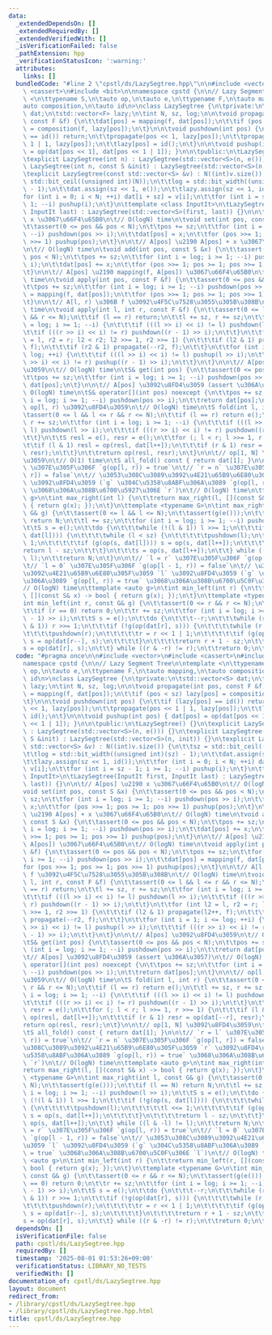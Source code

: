 ```yaml
---
data:
  _extendedDependsOn: []
  _extendedRequiredBy: []
  _extendedVerifiedWith: []
  _isVerificationFailed: false
  _pathExtension: hpp
  _verificationStatusIcon: ':warning:'
  attributes:
    links: []
  bundledCode: "#line 2 \"cpstl/ds/LazySegtree.hpp\"\n\n#include <vector>\n#include\
    \ <cassert>\n#include <bit>\n\nnamespace cpstd {\n\n// Lazy Segment Tree\n\ntemplate\
    \ <\n\ttypename S,\n\tauto op,\n\tauto e,\n\ttypename F,\n\tauto mapping,\n\t\
    auto composition,\n\tauto id\n>\nclass LazySegtree {\n\tprivate:\n\tstd::vector<S>\
    \ dat;\n\tstd::vector<F> lazy;\n\tint N, sz, log;\n\n\tvoid propagate(int pos,\
    \ const F &f) {\n\t\tdat[pos] = mapping(f, dat[pos]);\n\t\tif (pos < sz) lazy[pos]\
    \ = composition(f, lazy[pos]);\n\t}\n\n\tvoid pushdown(int pos) {\n\t\tif (lazy[pos]\
    \ == id()) return;\n\t\tpropagate(pos << 1, lazy[pos]);\n\t\tpropagate(pos <<\
    \ 1 | 1, lazy[pos]);\n\t\tlazy[pos] = id();\n\t}\n\n\tvoid pushup(int pos) { dat[pos]\
    \ = op(dat[pos << 1], dat[pos << 1 | 1]); }\n\n\tpublic:\n\tLazySegtree() {}\n\
    \texplicit LazySegtree(int n) : LazySegtree(std::vector<S>(n, e())) {}\n\texplicit\
    \ LazySegtree(int n, const S &init) : LazySegtree(std::vector<S>(n, init)) {}\n\
    \texplicit LazySegtree(const std::vector<S> &v) : N((int)v.size()) {\n\t\tsz =\
    \ std::bit_ceil((unsigned int)(N));\n\t\tlog = std::bit_width((unsigned int)(sz)\
    \ - 1);\n\t\tdat.assign(sz << 1, e());\n\t\tlazy.assign(sz << 1, id());\n\t\t\
    for (int i = 0; i < N; ++i) dat[i + sz] = v[i];\n\t\tfor (int i = sz - 1; i >=\
    \ 1; --i) pushup(i);\n\t}\n\ttemplate <class InputIt>\n\tLazySegtree(InputIt first,\
    \ InputIt last) : LazySegtree(std::vector<S>(first, last)) {}\n\n\t// A[pos] \u2190\
    \ x \u3067\u66F4\u65B0\n\t// O(logN) time\n\tvoid set(int pos, const S &x) {\n\
    \t\tassert(0 <= pos && pos < N);\n\t\tpos += sz;\n\t\tfor (int i = log; i >= 1;\
    \ --i) pushdown(pos >> i);\n\t\tdat[pos] = x;\n\t\tfor (pos >>= 1; pos >= 1; pos\
    \ >>= 1) pushup(pos);\n\t}\n\n\t// A[pos] \u2190 A[pos] + x \u3067\u66F4\u65B0\
    \n\t// O(logN) time\n\tvoid add(int pos, const S &x) {\n\t\tassert(0 <= pos &&\
    \ pos < N);\n\t\tpos += sz;\n\t\tfor (int i = log; i >= 1; --i) pushdown(pos >>\
    \ i);\n\t\tdat[pos] += x;\n\t\tfor (pos >>= 1; pos >= 1; pos >>= 1) pushup(pos);\n\
    \t}\n\n\t// A[pos] \u2190 mapping(f, A[pos]) \u3067\u66F4\u65B0\n\t// O(logN)\
    \ time\n\tvoid apply(int pos, const F &f) {\n\t\tassert(0 <= pos && pos < N);\n\
    \t\tpos += sz;\n\t\tfor (int i = log; i >= 1; --i) pushdown(pos >> i);\n\t\tdat[pos]\
    \ = mapping(f, dat[pos]);\n\t\tfor (pos >>= 1; pos >= 1; pos >>= 1) pushup(pos);\n\
    \t}\n\n\t// A[l, r) \u306B f \u3092\u4F5C\u7528\u3055\u305B\u308B\n\t// O(logN)\
    \ time\n\tvoid apply(int l, int r, const F &f) {\n\t\tassert(0 <= l && l <= r\
    \ && r <= N);\n\t\tif (l == r) return;\n\t\tl += sz, r += sz;\n\t\tfor (int i\
    \ = log; i >= 1; --i) {\n\t\t\tif (((l >> i) << i) != l) pushdown(l >> i);\n\t\
    \t\tif (((r >> i) << i) != r) pushdown((r - 1) >> i);\n\t\t}\n\t\tfor (int l2\
    \ = l, r2 = r; l2 < r2; l2 >>= 1, r2 >>= 1) {\n\t\t\tif (l2 & 1) propagate(l2++,\
    \ f);\n\t\t\tif (r2 & 1) propagate(--r2, f);\n\t\t}\n\t\tfor (int i = 1; i <=\
    \ log; ++i) {\n\t\t\tif (((l >> i) << i) != l) pushup(l >> i);\n\t\t\tif (((r\
    \ >> i) << i) != r) pushup((r - 1) >> i);\n\t\t}\n\t}\n\n\t// A[pos] \u3092\u8FD4\
    \u3059\n\t// O(logN) time\n\tS& get(int pos) {\n\t\tassert(0 <= pos && pos < N);\n\
    \t\tpos += sz;\n\t\tfor (int i = log; i >= 1; --i) pushdown(pos >> i);\n\t\treturn\
    \ dat[pos];\n\t}\n\n\t// A[pos] \u3092\u8FD4\u3059 (assert \u306A\u3057)\n\t//\
    \ O(logN) time\n\tS& operator[](int pos) noexcept {\n\t\tpos += sz;\n\t\tfor (int\
    \ i = log; i >= 1; --i) pushdown(pos >> i);\n\t\treturn dat[pos];\n\t}\n\n\t//\
    \ op[l, r) \u3092\u8FD4\u3059\n\t// O(logN) time\n\tS fold(int l, int r) {\n\t\
    \tassert(0 <= l && l <= r && r <= N);\n\t\tif (l == r) return e();\n\t\tl += sz,\
    \ r += sz;\n\t\tfor (int i = log; i >= 1; --i) {\n\t\t\tif (((l >> i) << i) !=\
    \ l) pushdown(l >> i);\n\t\t\tif (((r >> i) << i) != r) pushdown((r - 1) >> i);\n\
    \t\t}\n\t\tS resl = e(), resr = e();\n\t\tfor (; l < r; l >>= 1, r >>= 1) {\n\t\
    \t\tif (l & 1) resl = op(resl, dat[l++]);\n\t\t\tif (r & 1) resr = op(dat[--r],\
    \ resr);\n\t\t}\n\t\treturn op(resl, resr);\n\t}\n\n\t// op[1, N] \u3092\u8FD4\
    \u3059\n\t// O(1) time\n\tS all_fold() const { return dat[1]; }\n\n\t// `r = l`\
    \ \u307E\u305F\u306F `g(op[l, r)) = true`\n\t// `r = n` \u307E\u305F\u306F `g(op[l,\
    \ r]) = false`\n\t// \u3053\u308C\u3089\u3092\u4E21\u65B9\u6E80\u305F\u3059 `r`\
    \ \u3092\u8FD4\u3059 (`g` \u304C\u5358\u8ABF\u306A\u3089 `g(op[l, r)) = true`\
    \ \u3068\u306A\u308B\u6700\u5927\u306E `r`)\n\t// O(logN) time\n\ttemplate <auto\
    \ g>\n\tint max_right(int l) {\n\t\treturn max_right(l, [](const S& x) -> bool\
    \ { return g(x); });\n\t}\n\ttemplate <typename G>\n\tint max_right(int l, const\
    \ G& g) {\n\t\tassert(0 <= l && l <= N);\n\t\tassert(g(e()));\n\t\tif (l == N)\
    \ return N;\n\t\tl += sz;\n\t\tfor (int i = log; i >= 1; --i) pushdown(l >> i);\n\
    \t\tS s = e();\n\t\tdo {\n\t\t\twhile (!(l & 1)) l >>= 1;\n\t\t\tif (!g(op(s,\
    \ dat[l]))) {\n\t\t\t\twhile (l < sz) {\n\t\t\t\t\tpushdown(l);\n\t\t\t\t\tl <<=\
    \ 1;\n\t\t\t\t\tif (g(op(s, dat[l]))) s = op(s, dat[l++]);\n\t\t\t\t}\n\t\t\t\t\
    return l - sz;\n\t\t\t}\n\t\t\ts = op(s, dat[l++]);\n\t\t} while ((l & -l) !=\
    \ l);\n\t\treturn N;\n\t}\n\n\t// `l = r` \u307E\u305F\u306F `g(op[l, r)) = true`\n\
    \t// `l = 0` \u307E\u305F\u306F `g(op[l - 1, r)) = false`\n\t// \u3053\u308C\u3089\
    \u3092\u4E21\u65B9\u6E80\u305F\u3059 `l` \u3092\u8FD4\u3059 (`g` \u304C\u5358\u8ABF\
    \u306A\u3089 `g(op[l, r)) = true` \u3068\u306A\u308B\u6700\u5C0F\u306E `l`)\n\t\
    // O(logN) time\n\ttemplate <auto g>\n\tint min_left(int r) {\n\t\treturn min_left(r,\
    \ [](const S& x) -> bool { return g(x); });\n\t}\n\ttemplate <typename G>\n\t\
    int min_left(int r, const G& g) {\n\t\tassert(0 <= r && r <= N);\n\t\tassert(g(e()));\n\
    \t\tif (r == 0) return 0;\n\t\tr += sz;\n\t\tfor (int i = log; i >= 1; --i) pushdown((r\
    \ - 1) >> i);\n\t\tS s = e();\n\t\tdo {\n\t\t\t--r;\n\t\t\twhile (r > 1 && (r\
    \ & 1)) r >>= 1;\n\t\t\tif (!g(op(dat[r], s))) {\n\t\t\t\twhile (r < sz) {\n\t\
    \t\t\t\tpushdown(r);\n\t\t\t\t\tr = r << 1 | 1;\n\t\t\t\t\tif (g(op(dat[r], s)))\
    \ s = op(dat[r--], s);\n\t\t\t\t}\n\t\t\t\treturn r + 1 - sz;\n\t\t\t}\n\t\t\t\
    s = op(dat[r], s);\n\t\t} while ((r & -r) != r);\n\t\treturn 0;\n\t}\n};\n};\n"
  code: "#pragma once\n\n#include <vector>\n#include <cassert>\n#include <bit>\n\n\
    namespace cpstd {\n\n// Lazy Segment Tree\n\ntemplate <\n\ttypename S,\n\tauto\
    \ op,\n\tauto e,\n\ttypename F,\n\tauto mapping,\n\tauto composition,\n\tauto\
    \ id\n>\nclass LazySegtree {\n\tprivate:\n\tstd::vector<S> dat;\n\tstd::vector<F>\
    \ lazy;\n\tint N, sz, log;\n\n\tvoid propagate(int pos, const F &f) {\n\t\tdat[pos]\
    \ = mapping(f, dat[pos]);\n\t\tif (pos < sz) lazy[pos] = composition(f, lazy[pos]);\n\
    \t}\n\n\tvoid pushdown(int pos) {\n\t\tif (lazy[pos] == id()) return;\n\t\tpropagate(pos\
    \ << 1, lazy[pos]);\n\t\tpropagate(pos << 1 | 1, lazy[pos]);\n\t\tlazy[pos] =\
    \ id();\n\t}\n\n\tvoid pushup(int pos) { dat[pos] = op(dat[pos << 1], dat[pos\
    \ << 1 | 1]); }\n\n\tpublic:\n\tLazySegtree() {}\n\texplicit LazySegtree(int n)\
    \ : LazySegtree(std::vector<S>(n, e())) {}\n\texplicit LazySegtree(int n, const\
    \ S &init) : LazySegtree(std::vector<S>(n, init)) {}\n\texplicit LazySegtree(const\
    \ std::vector<S> &v) : N((int)v.size()) {\n\t\tsz = std::bit_ceil((unsigned int)(N));\n\
    \t\tlog = std::bit_width((unsigned int)(sz) - 1);\n\t\tdat.assign(sz << 1, e());\n\
    \t\tlazy.assign(sz << 1, id());\n\t\tfor (int i = 0; i < N; ++i) dat[i + sz] =\
    \ v[i];\n\t\tfor (int i = sz - 1; i >= 1; --i) pushup(i);\n\t}\n\ttemplate <class\
    \ InputIt>\n\tLazySegtree(InputIt first, InputIt last) : LazySegtree(std::vector<S>(first,\
    \ last)) {}\n\n\t// A[pos] \u2190 x \u3067\u66F4\u65B0\n\t// O(logN) time\n\t\
    void set(int pos, const S &x) {\n\t\tassert(0 <= pos && pos < N);\n\t\tpos +=\
    \ sz;\n\t\tfor (int i = log; i >= 1; --i) pushdown(pos >> i);\n\t\tdat[pos] =\
    \ x;\n\t\tfor (pos >>= 1; pos >= 1; pos >>= 1) pushup(pos);\n\t}\n\n\t// A[pos]\
    \ \u2190 A[pos] + x \u3067\u66F4\u65B0\n\t// O(logN) time\n\tvoid add(int pos,\
    \ const S &x) {\n\t\tassert(0 <= pos && pos < N);\n\t\tpos += sz;\n\t\tfor (int\
    \ i = log; i >= 1; --i) pushdown(pos >> i);\n\t\tdat[pos] += x;\n\t\tfor (pos\
    \ >>= 1; pos >= 1; pos >>= 1) pushup(pos);\n\t}\n\n\t// A[pos] \u2190 mapping(f,\
    \ A[pos]) \u3067\u66F4\u65B0\n\t// O(logN) time\n\tvoid apply(int pos, const F\
    \ &f) {\n\t\tassert(0 <= pos && pos < N);\n\t\tpos += sz;\n\t\tfor (int i = log;\
    \ i >= 1; --i) pushdown(pos >> i);\n\t\tdat[pos] = mapping(f, dat[pos]);\n\t\t\
    for (pos >>= 1; pos >= 1; pos >>= 1) pushup(pos);\n\t}\n\n\t// A[l, r) \u306B\
    \ f \u3092\u4F5C\u7528\u3055\u305B\u308B\n\t// O(logN) time\n\tvoid apply(int\
    \ l, int r, const F &f) {\n\t\tassert(0 <= l && l <= r && r <= N);\n\t\tif (l\
    \ == r) return;\n\t\tl += sz, r += sz;\n\t\tfor (int i = log; i >= 1; --i) {\n\
    \t\t\tif (((l >> i) << i) != l) pushdown(l >> i);\n\t\t\tif (((r >> i) << i) !=\
    \ r) pushdown((r - 1) >> i);\n\t\t}\n\t\tfor (int l2 = l, r2 = r; l2 < r2; l2\
    \ >>= 1, r2 >>= 1) {\n\t\t\tif (l2 & 1) propagate(l2++, f);\n\t\t\tif (r2 & 1)\
    \ propagate(--r2, f);\n\t\t}\n\t\tfor (int i = 1; i <= log; ++i) {\n\t\t\tif (((l\
    \ >> i) << i) != l) pushup(l >> i);\n\t\t\tif (((r >> i) << i) != r) pushup((r\
    \ - 1) >> i);\n\t\t}\n\t}\n\n\t// A[pos] \u3092\u8FD4\u3059\n\t// O(logN) time\n\
    \tS& get(int pos) {\n\t\tassert(0 <= pos && pos < N);\n\t\tpos += sz;\n\t\tfor\
    \ (int i = log; i >= 1; --i) pushdown(pos >> i);\n\t\treturn dat[pos];\n\t}\n\n\
    \t// A[pos] \u3092\u8FD4\u3059 (assert \u306A\u3057)\n\t// O(logN) time\n\tS&\
    \ operator[](int pos) noexcept {\n\t\tpos += sz;\n\t\tfor (int i = log; i >= 1;\
    \ --i) pushdown(pos >> i);\n\t\treturn dat[pos];\n\t}\n\n\t// op[l, r) \u3092\u8FD4\
    \u3059\n\t// O(logN) time\n\tS fold(int l, int r) {\n\t\tassert(0 <= l && l <=\
    \ r && r <= N);\n\t\tif (l == r) return e();\n\t\tl += sz, r += sz;\n\t\tfor (int\
    \ i = log; i >= 1; --i) {\n\t\t\tif (((l >> i) << i) != l) pushdown(l >> i);\n\
    \t\t\tif (((r >> i) << i) != r) pushdown((r - 1) >> i);\n\t\t}\n\t\tS resl = e(),\
    \ resr = e();\n\t\tfor (; l < r; l >>= 1, r >>= 1) {\n\t\t\tif (l & 1) resl =\
    \ op(resl, dat[l++]);\n\t\t\tif (r & 1) resr = op(dat[--r], resr);\n\t\t}\n\t\t\
    return op(resl, resr);\n\t}\n\n\t// op[1, N] \u3092\u8FD4\u3059\n\t// O(1) time\n\
    \tS all_fold() const { return dat[1]; }\n\n\t// `r = l` \u307E\u305F\u306F `g(op[l,\
    \ r)) = true`\n\t// `r = n` \u307E\u305F\u306F `g(op[l, r]) = false`\n\t// \u3053\
    \u308C\u3089\u3092\u4E21\u65B9\u6E80\u305F\u3059 `r` \u3092\u8FD4\u3059 (`g` \u304C\
    \u5358\u8ABF\u306A\u3089 `g(op[l, r)) = true` \u3068\u306A\u308B\u6700\u5927\u306E\
    \ `r`)\n\t// O(logN) time\n\ttemplate <auto g>\n\tint max_right(int l) {\n\t\t\
    return max_right(l, [](const S& x) -> bool { return g(x); });\n\t}\n\ttemplate\
    \ <typename G>\n\tint max_right(int l, const G& g) {\n\t\tassert(0 <= l && l <=\
    \ N);\n\t\tassert(g(e()));\n\t\tif (l == N) return N;\n\t\tl += sz;\n\t\tfor (int\
    \ i = log; i >= 1; --i) pushdown(l >> i);\n\t\tS s = e();\n\t\tdo {\n\t\t\twhile\
    \ (!(l & 1)) l >>= 1;\n\t\t\tif (!g(op(s, dat[l]))) {\n\t\t\t\twhile (l < sz)\
    \ {\n\t\t\t\t\tpushdown(l);\n\t\t\t\t\tl <<= 1;\n\t\t\t\t\tif (g(op(s, dat[l])))\
    \ s = op(s, dat[l++]);\n\t\t\t\t}\n\t\t\t\treturn l - sz;\n\t\t\t}\n\t\t\ts =\
    \ op(s, dat[l++]);\n\t\t} while ((l & -l) != l);\n\t\treturn N;\n\t}\n\n\t// `l\
    \ = r` \u307E\u305F\u306F `g(op[l, r)) = true`\n\t// `l = 0` \u307E\u305F\u306F\
    \ `g(op[l - 1, r)) = false`\n\t// \u3053\u308C\u3089\u3092\u4E21\u65B9\u6E80\u305F\
    \u3059 `l` \u3092\u8FD4\u3059 (`g` \u304C\u5358\u8ABF\u306A\u3089 `g(op[l, r))\
    \ = true` \u3068\u306A\u308B\u6700\u5C0F\u306E `l`)\n\t// O(logN) time\n\ttemplate\
    \ <auto g>\n\tint min_left(int r) {\n\t\treturn min_left(r, [](const S& x) ->\
    \ bool { return g(x); });\n\t}\n\ttemplate <typename G>\n\tint min_left(int r,\
    \ const G& g) {\n\t\tassert(0 <= r && r <= N);\n\t\tassert(g(e()));\n\t\tif (r\
    \ == 0) return 0;\n\t\tr += sz;\n\t\tfor (int i = log; i >= 1; --i) pushdown((r\
    \ - 1) >> i);\n\t\tS s = e();\n\t\tdo {\n\t\t\t--r;\n\t\t\twhile (r > 1 && (r\
    \ & 1)) r >>= 1;\n\t\t\tif (!g(op(dat[r], s))) {\n\t\t\t\twhile (r < sz) {\n\t\
    \t\t\t\tpushdown(r);\n\t\t\t\t\tr = r << 1 | 1;\n\t\t\t\t\tif (g(op(dat[r], s)))\
    \ s = op(dat[r--], s);\n\t\t\t\t}\n\t\t\t\treturn r + 1 - sz;\n\t\t\t}\n\t\t\t\
    s = op(dat[r], s);\n\t\t} while ((r & -r) != r);\n\t\treturn 0;\n\t}\n};\n};\n"
  dependsOn: []
  isVerificationFile: false
  path: cpstl/ds/LazySegtree.hpp
  requiredBy: []
  timestamp: '2025-08-01 01:53:26+09:00'
  verificationStatus: LIBRARY_NO_TESTS
  verifiedWith: []
documentation_of: cpstl/ds/LazySegtree.hpp
layout: document
redirect_from:
- /library/cpstl/ds/LazySegtree.hpp
- /library/cpstl/ds/LazySegtree.hpp.html
title: cpstl/ds/LazySegtree.hpp
---
```

